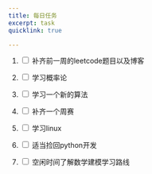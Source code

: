 ```yaml
---
title: 每日任务
excerpt: task
quicklink: true

---
```


1. <input type="checkbox" name="option1" value="yes"> 补齐前一周的leetcode题目以及博客

2. <input type="checkbox" name="option2" value="yes"> 学习概率论

3. <input type="checkbox" name="option3" value="yes"> 学习一个新的算法

4. <input type="checkbox" name="option3" value="yes"> 补齐一个周赛

5. <input type="checkbox" name="option3" value="yes"> 学习linux

6. <input type="checkbox" name="option3" value="yes"> 适当捡回python开发

7. <input type="checkbox" name="option3" value="yes"> 空闲时间了解数学建模学习路线
